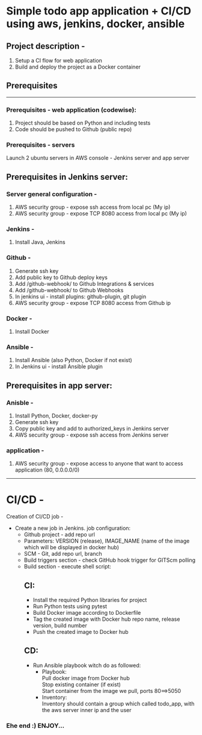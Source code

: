 # Simple todo app application + CI/CD using aws, jenkins, docker, ansible

## Project description - 
1. Setup a CI flow for web application
2. Build and deploy the project as a Docker container

## Prerequisites
----
### Prerequisites - web application (codewise):  
1. Project should be based on Python and including tests  
2. Code should be pushed to Github (public repo)  

### Prerequisites - servers
Launch 2 ubuntu servers in AWS console - Jenkins server and app server  

## Prerequisites in Jenkins server:  
### Server general configuration -   
1. AWS security group - expose ssh access from local pc (My ip)  
2. AWS security group - expose TCP 8080 access from local pc (My ip)  

### Jenkins - 
1. Install Java, Jenkins

### Github -   
1. Generate ssh key  
2. Add public key to Github deploy keys  
3. Add <jenkins url>/github-webhook/ to Github Integrations & services  
4. Add <jenkins url>/github-webhook/ to Github Webhooks  
5. In jenkins ui - install plugins: github-plugin, git plugin  
6. AWS security group - expose TCP 8080 access from Github ip  

### Docker -   
1. Install Docker  

### Ansible -   
1. Install Ansible (also Python, Docker if not exist)  
2. In Jenkins ui - install Ansible plugin  


## Prerequisites in app server:
### Anisble - 
1. Install Python, Docker, docker-py  
2. Generate ssh key  
3. Copy public key and add to authorized_keys in Jenkins server  
4. AWS security group - expose ssh access from Jenkins server  

### application -   
1. AWS security group - expose access to anyone that want to access application (80, 0.0.0.0/0) 
----
# CI/CD -
Creation of CI/CD job -  
* Create a new job in Jenkins. job configuration:   
  - Github project - add repo url  
  - Parameters: VERSION (release), IMAGE_NAME (name of the image which will be displayed in docker hub)  
  - SCM - Git, add repo url, branch
  - Build triggers section - check GitHub hook trigger for GITScm  polling  
  - Build section - execute shell script:  
    ## CI:  
      - Install the required Python libraries for project  
      - Run Python tests using pytest  
      - Build Docker image according to Dockerfile  
      - Tag the created image with Docker hub repo name, release version, build number  
      - Push the created image to Docker hub  
    ## CD:  
      - Run Ansible playbook witch do as followed:  
        * Playbook:  
          Pull docker image from Docker hub  
          Stop existing container (if exist)  
          Start container from the image we pull, ports 80==>5050  
        * Inventory:  
          Inventory should contain a group which called todo_app, with the aws server inner ip and the user  
 
 
 ### Ehe end :) ENJOY...